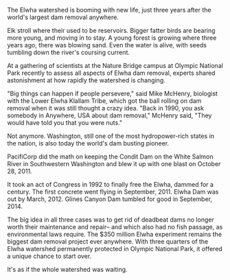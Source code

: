 The Elwha watershed is booming with new life, just three years after the world's largest dam removal anywhere. 

Elk stroll where their used to be reservoirs. Bigger fatter birds are bearing more young, and moving in to stay. A young forest is growing where three years ago, there was blowing sand. Even the water is alive, with seeds tumbling down the river's coursing current.

At a gathering of scientists at the Nature Bridge campus at Olympic National Park recently to assess all aspects of Elwha dam removal, experts shared astonishment at how rapidly the watershed is changing. 

"Big things can happen if people persevere," said Mike McHenry, biologist with the Lower Elwha Klallam Tribe, which got the ball rolling on dam removal when it was still thought a crazy idea. "Back in 1990, you ask somebody in Anywhere, USA about dam removal," McHenry said, "They would have told you that you were nuts."

Not anymore. Washington, still one of the most hydropower-rich states in the nation, is also today the world's dam busting pioneer. 

PacifiCorp did the math on keeping the Condit Dam on the White Salmon River in Southwestern Washington and blew it up with one blast on October 28, 2011.  

It took an act of Congress in 1992 to finally free the Elwha, dammed for a century. The first concrete went flying in September, 2011. Elwha Dam was out by March, 2012. Glines Canyon Dam tumbled for good in September, 2014. 

The big idea in all three cases was to get rid of deadbeat dams no longer worth their maintenance and repair– and which also had no fish passage, as environmental laws require. The $350 million Elwha experiment remains the biggest dam removal project ever anywhere. With three quarters of the Elwha watershed permanently protected in Olympic National Park, it offered a unique chance to start over.  

It's as if the whole watershed was waiting. 